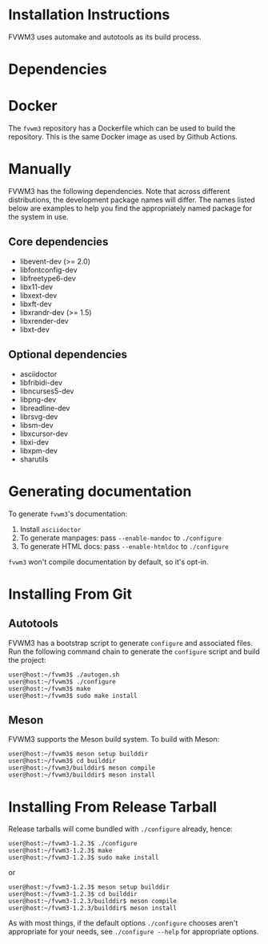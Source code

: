 Installation Instructions
=========================

FVWM3 uses automake and autotools as its build process.

Dependencies
============

Docker
======

The `fvwm3` repository has a Dockerfile which can be used to build the
repository.  This is the same Docker image as used by Github Actions.

Manually
========

FVWM3 has the following dependencies.  Note that across different
distributions, the development package names will differ.  The names listed
below are examples to help you find the appropriately named package for the
system in use.

## Core dependencies

* libevent-dev (>= 2.0)
* libfontconfig-dev
* libfreetype6-dev
* libx11-dev
* libxext-dev
* libxft-dev
* libxrandr-dev (>= 1.5)
* libxrender-dev
* libxt-dev

## Optional dependencies

* asciidoctor
* libfribidi-dev
* libncurses5-dev
* libpng-dev
* libreadline-dev
* librsvg-dev
* libsm-dev
* libxcursor-dev
* libxi-dev
* libxpm-dev
* sharutils

Generating documentation
========================

To generate `fvwm3`'s documentation:

1. Install `asciidoctor`
2. To generate manpages:  pass `--enable-mandoc` to `./configure`
3. To generate HTML docs: pass `--enable-htmldoc` to `./configure`

`fvwm3` won't compile documentation by default, so it's opt-in.

Installing From Git
===================

## Autotools

FVWM3 has a bootstrap script to generate `configure` and associated files.
Run the following command chain to generate the `configure` script and build
the project:

```console
user@host:~/fvwm3$ ./autogen.sh
user@host:~/fvwm3$ ./configure
user@host:~/fvwm3$ make
user@host:~/fvwm3$ sudo make install
```

## Meson

FVWM3 supports the Meson build system. To build with Meson:

```console
user@host:~/fvwm3$ meson setup builddir
user@host:~/fvwm3$ cd builddir
user@host:~/fvwm3/builddir$ meson compile
user@host:~/fvwm3/builddir$ meson install
```

Installing From Release Tarball
===============================

Release tarballs will come bundled with `./configure` already, hence:

```console
user@host:~/fvwm3-1.2.3$ ./configure
user@host:~/fvwm3-1.2.3$ make
user@host:~/fvwm3-1.2.3$ sudo make install
```

or

```console
user@host:~/fvwm3-1.2.3$ meson setup builddir
user@host:~/fvwm3-1.2.3$ cd builddir
user@host:~/fvwm3-1.2.3/builddir$ meson compile
user@host:~/fvwm3-1.2.3/builddir$ meson install
```


As with most things, if the default options `./configure` chooses aren't
appropriate for your needs, see `./configure --help` for appropriate options.
